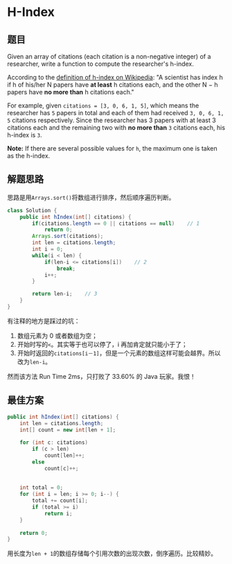 # H-Index

## 题目

Given an array of citations (each citation is a non-negative integer) of a researcher, write a function to compute the researcher's h-index.

According to the [definition of h-index on Wikipedia](): "A scientist has index h if h of his/her N papers have **at least** h citations each, and the other N − h papers have **no more than** h citations each."

For example, given `citations = [3, 0, 6, 1, 5]`, which means the researcher has `5` papers in total and each of them had received `3, 0, 6, 1, 5` citations respectively. Since the researcher has 3 papers with at least 3 citations each and the remaining two with **no more than** `3` citations each, his h-index is `3`.

**Note:** If there are several possible values for `h`, the maximum one is taken as the h-index. 

## 解题思路

思路是用`Arrays.sort()`将数组进行排序，然后顺序遍历判断。

```java
class Solution {
    public int hIndex(int[] citations) {
        if(citations.length == 0 || citations == null)    // 1
            return 0;
        Arrays.sort(citations);
        int len = citations.length;
        int i = 0;
        while(i < len) {
            if(len-i <= citations[i])    // 2
                break;
            i++;
        }

        return len-i;    // 3
    }
}
```

有注释的地方是踩过的坑：

1. 数组元素为 0 或者数组为空；
2. 开始时写的`<`。其实等于也可以停了，i 再加肯定就只能小于了；
3. 开始时返回的`citations[i－1]`，但是一个元素的数组这样可能会越界。所以改为`len-i`。

然而该方法 Run Time 2ms，只打败了 33.60% 的 Java 玩家。我恨！

## 最佳方案

```java
public int hIndex(int[] citations) {
    int len = citations.length;
    int[] count = new int[len + 1];
    
    for (int c: citations)
        if (c > len) 
            count[len]++;
        else 
            count[c]++;
    
    
    int total = 0;
    for (int i = len; i >= 0; i--) {
        total += count[i];
        if (total >= i)
            return i;
    }
    
    return 0;
}
```

用长度为`len + 1`的数组存储每个引用次数的出现次数，倒序遍历。比较精妙。